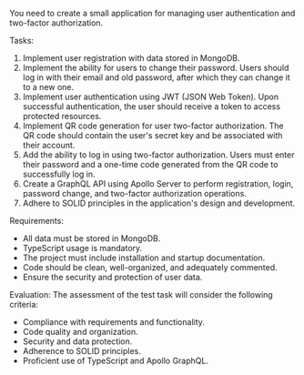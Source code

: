 You need to create a small application for managing user authentication and two-factor authorization.
 
Tasks:
1. Implement user registration with data stored in MongoDB.
2. Implement the ability for users to change their password. Users should log in with their email and old password, after which they can change it to a new one.
3. Implement user authentication using JWT (JSON Web Token). Upon successful authentication, the user should receive a token to access protected resources.
4. Implement QR code generation for user two-factor authorization. The QR code should contain the user's secret key and be associated with their account.
5. Add the ability to log in using two-factor authorization. Users must enter their password and a one-time code generated from the QR code to successfully log in.
6. Create a GraphQL API using Apollo Server to perform registration, login, password change, and two-factor authorization operations.
7. Adhere to SOLID principles in the application's design and development.
 
Requirements:
- All data must be stored in MongoDB.
- TypeScript usage is mandatory.
- The project must include installation and startup documentation.
- Code should be clean, well-organized, and adequately commented.
- Ensure the security and protection of user data.
 
Evaluation:
The assessment of the test task will consider the following criteria:
- Compliance with requirements and functionality.
- Code quality and organization.
- Security and data protection.
- Adherence to SOLID principles.
- Proficient use of TypeScript and Apollo GraphQL.
